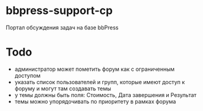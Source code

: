 bbpress-support-cp
==================

Портал обсуждения задач на базе bbPress

# Todo

- администратор может пометить форум как с ограниченным доступом
- указать список пользователей и групп, которые имеют доступ к форуму и могут там создавать темы
- у темы должны быть поля: Стоимость, Дата завершения и Результат
- темы можно упорядочивать по приоритету в рамках форума
